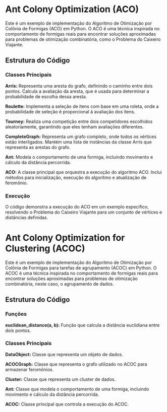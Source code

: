 # Ant Colony Optimization (ACO)
Este é um exemplo de implementação do Algoritmo de Otimização por Colônia de Formigas (ACO) em Python. O ACO é uma técnica inspirada no comportamento de formigas reais para encontrar soluções aproximadas para problemas de otimização combinatória, como o Problema do Caixeiro Viajante.

## Estrutura do Código
### Classes Principais
**Arris:**
Representa uma aresta do grafo, definindo o caminho entre dois pontos. Calcula a avaliação da aresta, que é usada para determinar a probabilidade de escolha dessa aresta.

**Roulette:**
Implementa a seleção de itens com base em uma roleta, onde a probabilidade de seleção é proporcional à avaliação dos itens.

**Tourney:**
Realiza uma competição entre dois competidores escolhidos aleatoriamente, garantindo que eles tenham avaliações diferentes.

**CompleteGraph:**
Representa um grafo completo, onde todos os vértices estão interligados. Mantém uma lista de instâncias da classe Arris que representa as arestas do grafo.

**Ant:**
Modela o comportamento de uma formiga, incluindo movimento e cálculo da distância percorrida.

**ACO:**
A classe principal que orquestra a execução do algoritmo ACO. Inclui métodos para inicialização, execução do algoritmo e atualização de feromônio.

### Execução
O código demonstra a execução do ACO em um exemplo específico, resolvendo o Problema do Caixeiro Viajante para um conjunto de vértices e distâncias definidas.

# Ant Colony Optimization for Clustering (ACOC)
Este é um exemplo de implementação do Algoritmo de Otimização por Colônia de Formigas para tarefas de agrupamento (ACOC) em Python. O ACOC é uma técnica inspirada no comportamento de formigas reais para encontrar soluções aproximadas para problemas de otimização combinatória, neste caso, o agrupamento de dados.

## Estrutura do Código
### Funções
**euclidean_distance(a, b):**
Função que calcula a distância euclidiana entre dois pontos.

### Classes Principais

**DataObject:**
Classe que representa um objeto de dados.

**ACOCGraph:**
Classe que representa o grafo utilizado no ACOC para armazenar feromônios.

**Cluster:**
Classe que representa um cluster de dados.

**Ant:**
Classe que modela o comportamento de uma formiga, incluindo movimento e cálculo da distância percorrida.

**ACOC:**
Classe principal que controla a execução do ACOC.
